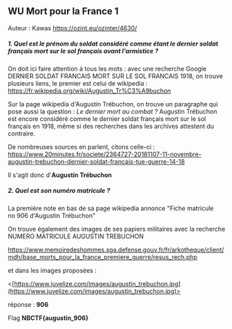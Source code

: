 ## WU Mort pour la France 1

Auteur : Kawas
<https://ozint.eu/ozinter/4630/>

##### 1. Quel est le prénom du soldat considéré comme étant le dernier soldat français mort sur le sol français avant l'armistice ?

On doit ici faire attention à tous les mots : avec une recherche Google DERNIER SOLDAT FRANCAIS MORT SUR LE SOL FRANCAIS 1918, on trouve plusieurs liens, le premier est celui de wikipedia :
<https://fr.wikipedia.org/wiki/Augustin_Tr%C3%A9buchon>

Sur la page wikipedia d'Augustin Trébuchon, on trouve un paragraphe qui pose aussi la question : *Le dernier mort au combat ?*
Augustin Trébuchon est encore considéré comme le dernier soldat français mort sur le sol français en 1918, même si des recherches dans les archives attestent du contraire.

De nombreuses sources en parlent, citons celle-ci :
<https://www.20minutes.fr/societe/2364727-20181107-11-novembre-augustin-trebuchon-dernier-soldat-francais-tue-guerre-14-18>

Il s'agit donc d'**Augustin Trébuchon**

##### 2. Quel est son numéro matricule ?

La première note en bas de sa page wikipedia annonce "Fiche matricule no 906 d'Augustin Trébuchon"

On trouve également des images de ses papiers militaires avec la recherche NUMERO MATRICULE AUGUSTIN TREBUCHON

<https://www.memoiredeshommes.sga.defense.gouv.fr/fr/arkotheque/client/mdh/base_morts_pour_la_france_premiere_guerre/resus_rech.php>

et dans les images proposées :

<[https://www.juvelize.com/images/augustin_trebuchon.jpg](https://www.juvelize.com/images/augustin_trebuchon.jpg)>

réponse : **906**

Flag **NBCTF{augustin_906}**
